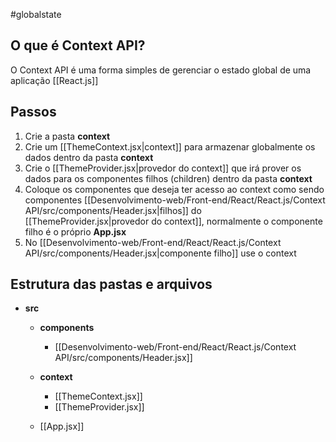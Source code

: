 #globalstate
## O que é Context API?
O Context API é uma forma simples de gerenciar o estado global de uma aplicação [[React.js]]
## Passos
1. Crie a pasta **context**
2. Crie um [[ThemeContext.jsx|context]] para armazenar globalmente os dados dentro da pasta **context**
3. Crie o [[ThemeProvider.jsx|provedor do context]] que irá prover os dados para os componentes filhos (children) dentro da pasta **context**
4. Coloque os componentes que deseja ter acesso ao context como sendo componentes [[Desenvolvimento-web/Front-end/React/React.js/Context API/src/components/Header.jsx|filhos]] do [[ThemeProvider.jsx|provedor do context]], normalmente o componente filho é o próprio **App.jsx**
5. No [[Desenvolvimento-web/Front-end/React/React.js/Context API/src/components/Header.jsx|componente filho]] use o context
## Estrutura das pastas e arquivos
- **src**
	- **components**
		- [[Desenvolvimento-web/Front-end/React/React.js/Context API/src/components/Header.jsx]]
	- **context**
		- [[ThemeContext.jsx]]
		- [[ThemeProvider.jsx]]
	
	- [[App.jsx]]
